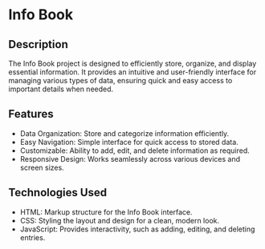 # Info Book
## Description
The Info Book project is designed to efficiently store, organize, and display essential information. It provides an intuitive and user-friendly interface for managing various types of data, ensuring quick and easy access to important details when needed.

## Features
- Data Organization: Store and categorize information efficiently.
- Easy Navigation: Simple interface for quick access to stored data.
- Customizable: Ability to add, edit, and delete information as required.
- Responsive Design: Works seamlessly across various devices and screen sizes.
## Technologies Used
- HTML: Markup structure for the Info Book interface.
- CSS: Styling the layout and design for a clean, modern look.
- JavaScript: Provides interactivity, such as adding, editing, and deleting entries.
<br>

